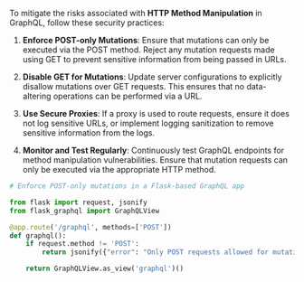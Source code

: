 To mitigate the risks associated with **HTTP Method Manipulation** in GraphQL, follow these security practices:

1. **Enforce POST-only Mutations**: Ensure that mutations can only be executed via the POST method. Reject any mutation requests made using GET to prevent sensitive information from being passed in URLs.
  
2. **Disable GET for Mutations**: Update server configurations to explicitly disallow mutations over GET requests. This ensures that no data-altering operations can be performed via a URL.

3. **Use Secure Proxies**: If a proxy is used to route requests, ensure it does not log sensitive URLs, or implement logging sanitization to remove sensitive information from the logs.

4. **Monitor and Test Regularly**: Continuously test GraphQL endpoints for method manipulation vulnerabilities. Ensure that mutation requests can only be executed via the appropriate HTTP method.

```python
# Enforce POST-only mutations in a Flask-based GraphQL app

from flask import request, jsonify
from flask_graphql import GraphQLView

@app.route('/graphql', methods=['POST'])
def graphql():
    if request.method != 'POST':
        return jsonify({"error": "Only POST requests allowed for mutations"}), 405

    return GraphQLView.as_view('graphql')()
```

